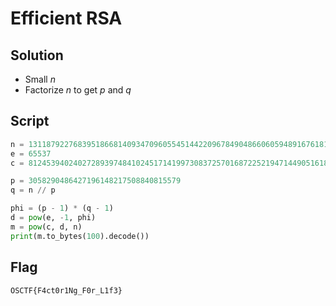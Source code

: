 # Efficient RSA
## Solution
- Small $n$
- Factorize $n$ to get $p$ and $q$

## Script
```python
n = 13118792276839518668140934709605545144220967849048660605948916761813
e = 65537
c = 8124539402402728939748410245171419973083725701687225219471449051618

p = 3058290486427196148217508840815579
q = n // p

phi = (p - 1) * (q - 1)
d = pow(e, -1, phi)
m = pow(c, d, n)
print(m.to_bytes(100).decode())
```

## Flag
```
OSCTF{F4ct0r1Ng_F0r_L1f3}
```